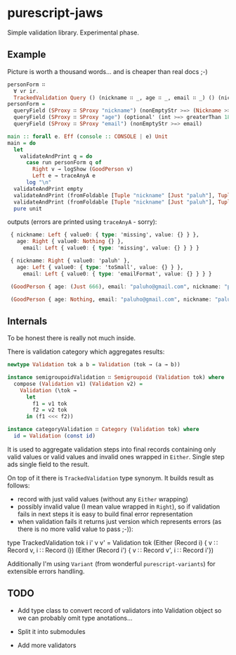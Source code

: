 # purescript-jaws

Simple validation library. Experimental phase.

## Example

Picture is worth a thousand words... and is cheaper than real docs ;-)


   ```purescript
   personForm ∷
     ∀ vr ir.
     TrackedValidation Query () (nickname ∷ _, age ∷ _, email ∷ _) () (nickname ∷ _, age ∷ _, email ∷ _)
   personForm =
     queryField (SProxy ∷ SProxy "nickname") (nonEmptyStr >=> (Nickname >>> pure)) >>>
     queryField (SProxy ∷ SProxy "age") (optional' (int >=> greaterThan 18)) >>>
     queryField (SProxy ∷ SProxy "email") (nonEmptyStr >=> email)

   main :: forall e. Eff (console :: CONSOLE | e) Unit
   main = do
     let
       validateAndPrint q = do
         case run personForm q of
           Right v → logShow (GoodPerson v)
           Left e → traceAnyA e
         log "\n"
     validateAndPrint empty
     validateAndPrint (fromFoldable [Tuple "nickname" [Just "paluh"], Tuple "age" [Just "666"], Tuple "email" [Just "paluho@gmail.com"]])
     validateAndPrint (fromFoldable [Tuple "nickname" [Just "paluh"], Tuple "age" [], Tuple "email" [Just "paluho@gmail.com"]])
     pure unit

   ```

outputs (errors are printed using `traceAnyA` - sorry):

   ```purescript
    { nickname: Left { value0: { type: 'missing', value: {} } },
      age: Right { value0: Nothing {} },
        email: Left { value0: { type: 'missing', value: {} } } }

    { nickname: Right { value0: 'paluh' },
      age: Left { value0: { type: 'toSmall', value: {} } },
        email: Left { value0: { type: 'emailFormat', value: {} } } }

    (GoodPerson { age: (Just 666), email: "paluho@gmail.com", nickname: "paluh" })

    (GoodPerson { age: Nothing, email: "paluho@gmail.com", nickname: "paluh" })
   ```

## Internals

To be honest there is really not much inside.

There is validation category which aggregates results:

  ```purescript
  newtype Validation tok a b = Validation (tok → (a → b))

  instance semigroupoidValidation ∷ Semigroupoid (Validation tok) where
    compose (Validation v1) (Validation v2) =
      Validation (\tok →
        let
          f1 = v1 tok
          f2 = v2 tok
        in (f1 <<< f2))

  instance categoryValidation ∷ Category (Validation tok) where
    id = Validation (const id)
  ```

It is used to aggregate validation steps into final records containing only valid values or valid values and invalid ones wrapped in `Either`. Single step ads single field to the result.

On top of it there is `TrackedValidation` type synonym. It builds result as follows:

  - record with just valid values (without any `Either` wrapping)
  - possibly invalid value (I mean value wrapped in `Right`), so if validation fails in next steps it is easy to build final error representation
  - when validation fails it returns just version which represents errors (as there is no more valid value to pass ;-)):

  type TrackedValidation tok i i' v v' =
    Validation
      tok
      (Either (Record i) { v ∷ Record v, i ∷ Record i})
      (Either (Record i') { v ∷ Record v', i ∷ Record i'})

Additionally I'm using `Variant` (from wonderful `purescript-variants`) for extensible errors handling.

## TODO

  * Add type class to convert record of validators into Validation object so we can probably omit type anotations...

  * Split it into submodules

  * Add more validators
